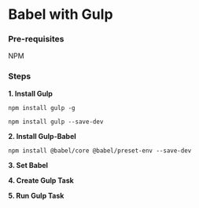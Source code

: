# Babel with Gulp

### Pre-requisites

NPM

### Steps

**1. Install Gulp**
```
npm install gulp -g

npm install gulp --save-dev
```

**2. Install Gulp-Babel**
```
npm install @babel/core @babel/preset-env --save-dev
```

**3. Set Babel**



**4. Create Gulp Task**

**5. Run Gulp Task**

